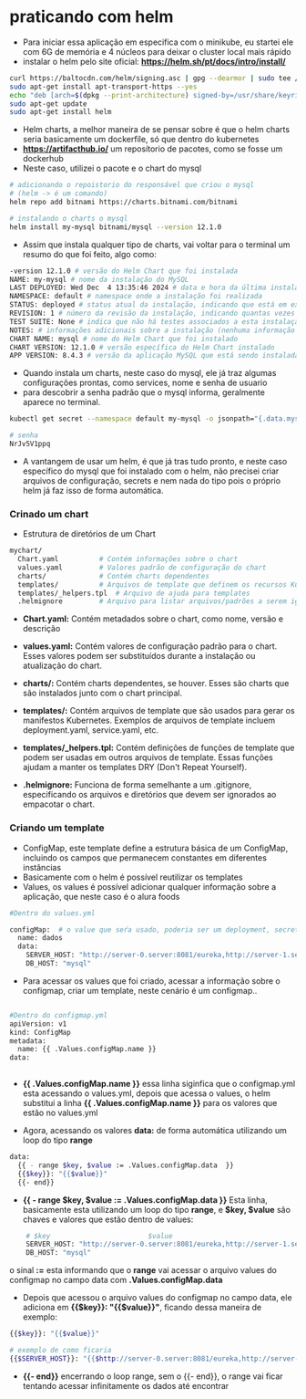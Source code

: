 # praticando com helm
- Para iniciar essa aplicação em especifica com o minikube, eu startei ele com 6G de memória e 4 núcleos para deixar o cluster local mais rápido
- instalar o helm pelo site oficial: **https://helm.sh/pt/docs/intro/install/**
```bash
curl https://baltocdn.com/helm/signing.asc | gpg --dearmor | sudo tee /usr/share/keyrings/helm.gpg > /dev/null
sudo apt-get install apt-transport-https --yes
echo "deb [arch=$(dpkg --print-architecture) signed-by=/usr/share/keyrings/helm.gpg] https://baltocdn.com/helm/stable/debian/ all main" | sudo tee /etc/apt/sources.list.d/helm-stable-debian.list
sudo apt-get update
sudo apt-get install helm
```
- Helm charts, a melhor maneira de se pensar sobre é que o helm charts seria basicamente um dockerfile, só que dentro do kubernetes
- **https://artifacthub.io/** um reposítorio de pacotes, como se fosse um dockerhub
- Neste caso, utilizei o pacote e o chart do mysql
```bash 
# adicionando o repoistorio do responsável que criou o mysql
# (helm -> é um comando)
helm repo add bitnami https://charts.bitnami.com/bitnami

# instalando o charts o mysql
helm install my-mysql bitnami/mysql --version 12.1.0
```
- Assim que instala qualquer tipo de charts, vai voltar para o terminal um resumo do que foi feito, algo como:
```bash 
-version 12.1.0 # versão do Helm Chart que foi instalada
NAME: my-mysql # nome da instalação do MySQL
LAST DEPLOYED: Wed Dec  4 13:35:46 2024 # data e hora da última instalação ou atualização
NAMESPACE: default # namespace onde a instalação foi realizada
STATUS: deployed # status atual da instalação, indicando que está em execução
REVISION: 1 # número da revisão da instalação, indicando quantas vezes foi atualizada
TEST SUITE: None # indica que não há testes associados a esta instalação
NOTES: # informações adicionais sobre a instalação (nenhuma informação adicional neste caso)
CHART NAME: mysql # nome do Helm Chart que foi instalado
CHART VERSION: 12.1.0 # versão específica do Helm Chart instalado
APP VERSION: 8.4.3 # versão da aplicação MySQL que está sendo instalada
``` 
- Quando instala um charts, neste caso do mysql, ele já traz algumas configurações prontas, como services, nome e senha de usuario
- para descobrir a senha  padrão que o mysql informa, geralmente aparece no terminal. 
```bash
kubectl get secret --namespace default my-mysql -o jsonpath="{.data.mysql-root-password}" | base64 -d

# senha
NrJv5V1ppq

```
- A vantangem de usar um helm, é que já tras tudo pronto, e neste caso específico do mysql que foi instalado com o helm, não precisei criar arquivos de configuração, secrets e nem nada do tipo pois
o próprio helm já faz isso de forma automática.

### Crinado um chart
- Estrutura de diretórios de um Chart
```bash
mychart/
  Chart.yaml          # Contém informações sobre o chart
  values.yaml         # Valores padrão de configuração do chart
  charts/             # Contém charts dependentes
  templates/          # Arquivos de template que definem os recursos Kubernetes
  templates/_helpers.tpl  # Arquivo de ajuda para templates
  .helmignore         # Arquivo para listar arquivos/padrões a serem ignorados
  ``` 
- **Chart.yaml:** Contém metadados sobre o chart, como nome, versão e descrição

- **values.yaml:** Contém valores de configuração padrão para o chart. Esses valores podem ser substituídos durante a instalação ou atualização do chart.

- **charts/:** Contém charts dependentes, se houver. Esses são charts que são instalados junto com o chart principal.

- **templates/:** Contém arquivos de template que são usados para gerar os manifestos Kubernetes. Exemplos de arquivos de template incluem deployment.yaml, service.yaml, etc.

- **templates/_helpers.tpl:** Contém definições de funções de template que podem ser usadas em outros arquivos de template. Essas funções ajudam a manter os templates DRY (Don't Repeat Yourself).

- **.helmignore:** Funciona de forma semelhante a um .gitignore, especificando os arquivos e diretórios que devem ser ignorados ao empacotar o chart.

### Criando um template
- ConfigMap, este template define a estrutura básica de um ConfigMap, incluindo os campos que permanecem constantes em diferentes instâncias
- Basicamente com o helm é possível reutilizar os templates
- Values, os values é possível adicionar qualquer informação sobre a aplicação, que neste caso é o alura foods
```bash 
#Dentro do values.yml

configMap:  # o value que seŕa usado, poderia ser um deployment, secrets, statefulsets...
  name: dados
  data:
    SERVER_HOST: "http://server-0.server:8081/eureka,http://server-1.server:8081/eureka"
    DB_HOST: "mysql"
```

- Para acessar os values que foi criado, acessar a informação sobre o configmap, criar um template, neste cenário é um configmap.. 
```bash 

#Dentro do configmap.yml
apiVersion: v1
kind: ConfigMap
metadata:
  name: {{ .Values.configMap.name }}
data:
  
```
- **{{ .Values.configMap.name }}** essa linha siginfica que o configmap.yml esta acessando o values.yml, depois que acessa o values, o helm substitui a linha **{{ .Values.configMap.name }}** para os valores que estão no values.yml

- Agora, acessando os valores **data:** de forma automática utilizando um loop do tipo **range**
```bash
data:
  {{ - range $key, $value := .Values.configMap.data  }}
  {{$key}}: "{{$value}}"
  {{- end}}
```

- **{{ - range $key, $value := .Values.configMap.data  }}** Esta linha, basicamente esta utilizando um loop do tipo **range**, e **$key, $value** são chaves e valores que estão dentro de values:
```bash
    # $key                        $value
    SERVER_HOST: "http://server-0.server:8081/eureka,http://server-1.server:8081/eureka"
    DB_HOST: "mysql"
``` 
  o sinal **:=** esta informando que o **range** vai acessar o arquivo values do configmap no campo data com **.Values.configMap.data**
  - Depois que acessou o arquivo values do configmap no campo data, ele adiciona em **{{$key}}: "{{$value}}"**, ficando dessa maneira de exemplo:
  ```bash
  {{$key}}: "{{$value}}" 

  # exemplo de como ficaria
  {{$SERVER_HOST}}: "{{$http://server-0.server:8081/eureka,http://server-1.server:8081/eureka}}" 
  ``` 
  - **{{- end}}** encerrando o loop range, sem o {{- end}}, o range vai ficar tentando acessar infinitamente os dados até encontrar

  
  
